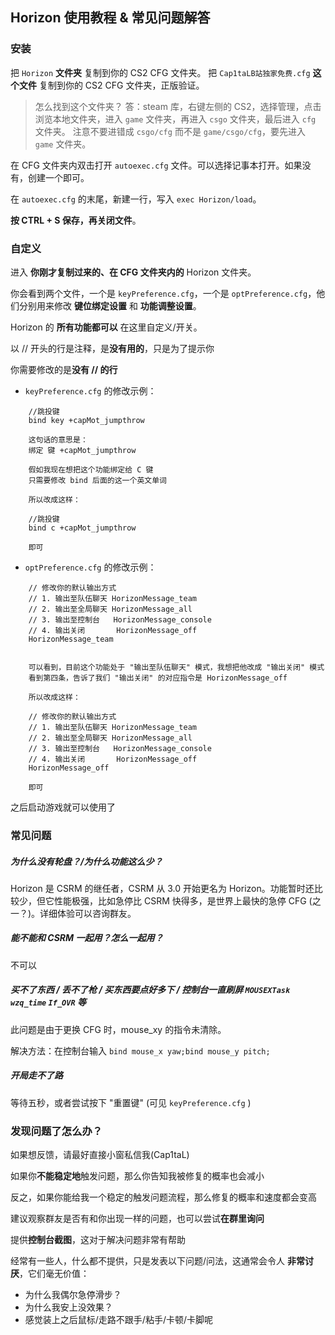 ## Horizon 使用教程 & 常见问题解答

### 安装

把 `Horizon` **文件夹** 复制到你的 CS2 CFG 文件夹。
把 `Cap1taLB站独家免费.cfg` **这个文件** 复制到你的 CS2 CFG 文件夹，正版验证。

> 怎么找到这个文件夹？
> 答：steam 库，右键左侧的 CS2，选择管理，点击浏览本地文件夹，进入 `game` 文件夹，再进入 `csgo` 文件夹，最后进入 `cfg` 文件夹。
> 注意不要进错成 `csgo/cfg` 而不是 `game/csgo/cfg`，要先进入 `game` 文件夹。

在 CFG 文件夹内双击打开 `autoexec.cfg` 文件。可以选择记事本打开。如果没有，创建一个即可。

在 `autoexec.cfg` 的末尾，新建一行，写入 `exec Horizon/load`。

**按 CTRL + S 保存，再关闭文件**。



### 自定义

进入 **你刚才复制过来的、在 CFG 文件夹内的** Horizon 文件夹。

你会看到两个文件，一个是 `keyPreference.cfg`，一个是 `optPreference.cfg`，他们分别用来修改 **键位绑定设置** 和 **功能调整设置**。

Horizon 的 **所有功能都可以** 在这里自定义/开关。

以 // 开头的行是注释，是**没有用的**，只是为了提示你

你需要修改的是**没有 // 的行**

- `keyPreference.cfg` 的修改示例：
```
    //跳投键
    bind key +capMot_jumpthrow

    这句话的意思是：
    绑定 键 +capMot_jumpthrow

    假如我现在想把这个功能绑定给 C 键
    只需要修改 bind 后面的这一个英文单词

    所以改成这样：

    //跳投键
    bind c +capMot_jumpthrow

    即可
```

- `optPreference.cfg` 的修改示例：
```
    // 修改你的默认输出方式
    // 1. 输出至队伍聊天 HorizonMessage_team
    // 2. 输出至全局聊天 HorizonMessage_all
    // 3. 输出至控制台   HorizonMessage_console
    // 4. 输出关闭       HorizonMessage_off
    HorizonMessage_team


    可以看到，目前这个功能处于 "输出至队伍聊天" 模式，我想把他改成 "输出关闭" 模式
    看到第四条，告诉了我们 "输出关闭" 的对应指令是 HorizonMessage_off

    所以改成这样：

    // 修改你的默认输出方式
    // 1. 输出至队伍聊天 HorizonMessage_team
    // 2. 输出至全局聊天 HorizonMessage_all
    // 3. 输出至控制台   HorizonMessage_console
    // 4. 输出关闭       HorizonMessage_off
    HorizonMessage_off

    即可
```

之后启动游戏就可以使用了

### 常见问题

##### 为什么没有轮盘？/为什么功能这么少？
Horizon 是 CSRM 的继任者，CSRM 从 3.0 开始更名为 Horizon。功能暂时还比较少，但它性能极强，比如急停比 CSRM 快得多，是世界上最快的急停 CFG (之一？)。详细体验可以咨询群友。

##### 能不能和 CSRM 一起用？怎么一起用？
不可以

##### 买不了东西 / 丢不了枪 / 买东西要点好多下 / 控制台一直刷屏 `MOUSEXTask` `wzq_time` `If_OVR` 等
此问题是由于更换 CFG 时，mouse_xy 的指令未清除。

解决方法：在控制台输入 `bind mouse_x yaw;bind mouse_y pitch;`

##### 开局走不了路
等待五秒，或者尝试按下 "重置键" (可见 `keyPreference.cfg` )

### 发现问题了怎么办？

如果想反馈，请最好直接小窗私信我(Cap1taL)

如果你**不能稳定地**触发问题，那么你告知我被修复的概率也会减小

反之，如果你能给我一个稳定的触发问题流程，那么修复的概率和速度都会变高

建议观察群友是否有和你出现一样的问题，也可以尝试**在群里询问**

提供**控制台截图**，这对于解决问题非常有帮助

经常有一些人，什么都不提供，只是发表以下问题/问法，这通常会令人 **非常讨厌**，它们毫无价值：

- 为什么我偶尔急停滑步？
- 为什么我安上没效果？
- 感觉装上之后鼠标/走路不跟手/粘手/卡顿/卡脚呢